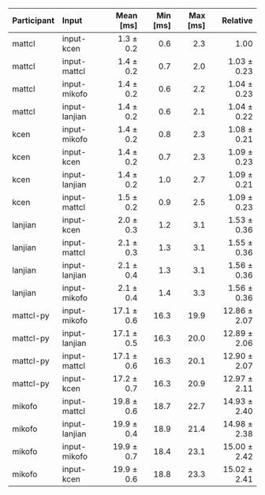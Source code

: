 | Participant | Input | Mean [ms] | Min [ms] | Max [ms] | Relative |
|:---|:---|---:|---:|---:|---:|
| mattcl | input-kcen | 1.3 ± 0.2 | 0.6 | 2.3 | 1.00 |
| mattcl | input-mattcl | 1.4 ± 0.2 | 0.7 | 2.0 | 1.03 ± 0.23 |
| mattcl | input-mikofo | 1.4 ± 0.2 | 0.6 | 2.2 | 1.04 ± 0.23 |
| mattcl | input-lanjian | 1.4 ± 0.2 | 0.6 | 2.1 | 1.04 ± 0.22 |
| kcen | input-mikofo | 1.4 ± 0.2 | 0.8 | 2.3 | 1.08 ± 0.21 |
| kcen | input-kcen | 1.4 ± 0.2 | 0.7 | 2.3 | 1.09 ± 0.23 |
| kcen | input-lanjian | 1.4 ± 0.2 | 1.0 | 2.7 | 1.09 ± 0.21 |
| kcen | input-mattcl | 1.5 ± 0.2 | 0.9 | 2.5 | 1.09 ± 0.23 |
| lanjian | input-kcen | 2.0 ± 0.3 | 1.2 | 3.1 | 1.53 ± 0.36 |
| lanjian | input-mattcl | 2.1 ± 0.3 | 1.3 | 3.1 | 1.55 ± 0.36 |
| lanjian | input-lanjian | 2.1 ± 0.4 | 1.3 | 3.1 | 1.56 ± 0.36 |
| lanjian | input-mikofo | 2.1 ± 0.4 | 1.4 | 3.3 | 1.56 ± 0.36 |
| mattcl-py | input-mikofo | 17.1 ± 0.6 | 16.3 | 19.9 | 12.86 ± 2.07 |
| mattcl-py | input-lanjian | 17.1 ± 0.5 | 16.3 | 20.0 | 12.89 ± 2.06 |
| mattcl-py | input-mattcl | 17.1 ± 0.6 | 16.3 | 20.1 | 12.90 ± 2.07 |
| mattcl-py | input-kcen | 17.2 ± 0.7 | 16.3 | 20.9 | 12.97 ± 2.11 |
| mikofo | input-mattcl | 19.8 ± 0.6 | 18.7 | 22.7 | 14.93 ± 2.40 |
| mikofo | input-lanjian | 19.9 ± 0.4 | 18.9 | 21.4 | 14.98 ± 2.38 |
| mikofo | input-mikofo | 19.9 ± 0.7 | 18.4 | 23.1 | 15.00 ± 2.42 |
| mikofo | input-kcen | 19.9 ± 0.6 | 18.8 | 23.3 | 15.02 ± 2.41 |
